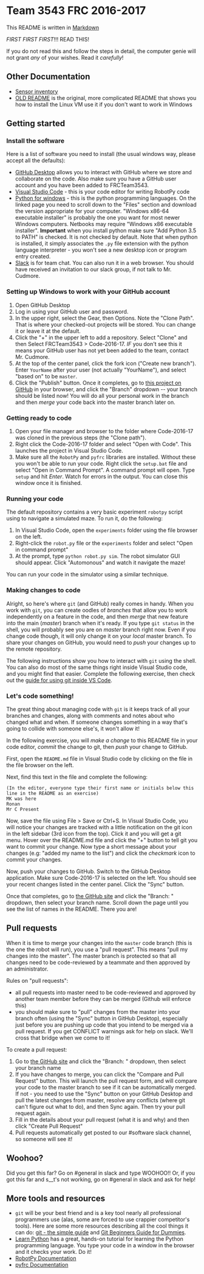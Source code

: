 # Team 3543 FRC 2016-2017

This README is written in [Markdown](https://daringfireball.net/projects/markdown/syntax)

*FIRST FIRST FIRST*!!!  READ THIS!

If you do not read this and follow the steps in detail, the computer genie will not grant *any* of your wishes.  Read it *carefully*!

## Other Documentation

* [Sensor inventory](sensor_inventory.md)
* [OLD README](OLD_README.md) is the original, more complicated README that shows you how to install the Linux VM use it if you don't want to work in Windows 

## Getting started

### Install the software 

Here is a list of software you need to install (the usual windows way, please accept all the defaults):

* [GitHub Desktop](https://desktop.github.com/) allows you to interact with GitHub where we store and collaborate on the code.  Also make sure you have a GitHub user account and you have been added to FRCTeam3543.
* [Visual Studio Code](https://code.visualstudio.com/download) - this is your code editor for writing RobotPy code
* [Python for windows](https://www.python.org/downloads/release/python-352/) - this is the python programming languages.  On the linked page you need to scroll down to the "Files" section and download the version appropriate for your computer.  "Windows x86-64 executable installer" is probably the one you want for most newer Windows computers.  Netbooks may require "Windows x86 executable installer".  **Important** when you install python make sure "Add Python 3.5 to PATH" is checked.  It is not checked by default.  Note that when python is installed, it simply associates the `.py` file extension with the python language interpreter - you won't see a new desktop icon or program entry created.
* [Slack](https://slack.com/downloads) is for team chat.  You can also run it in a web browser.  You should have received an invitation to our slack group, if not talk to Mr. Cudmore.

### Setting up Windows to work with your GitHub account

1.  Open GitHub Desktop
2.  Log in using your GitHub user and password.
3.  In the upper right, select the Gear, then Options.  Note the "Clone Path".  That is where your checked-out projects will be stored.  You can change it or leave it at the default.
4.  Click the "+" in the upper left to add a repository.  Select "Clone" and then Select FRCTeam3543 > Code-2016-17.  *IF* you don't see this it means your GitHub user has not yet been added to the team, contact Mr. Cudmore.
5.  At the top of the center panel, click the fork icon ("Create new branch").  Enter `YourName` after your user (not actually "YourName"), and select "based on" to be `master`.
6.  Click the "Publish" button.  Once it completes, go to [this project on GitHub](https://github.com/FRCTeam3543/Code-2016-17) in your browser, and click the "Branch" dropdown -- your branch should be listed now!  You will do all your personal work in the branch and then *merge* your code back into the master branch later on.

### Getting ready to code

1.  Open your file manager and browser to the folder where Code-2016-17 was cloned in the previous steps (the "Clone path").
1.  Right click the Code-2016-17 folder and select "Open with Code".  This launches the project in Visual Studio Code.
1.  Make sure all the `RobotPy` and `pyfrc` libraries are installed.  Without these you won't be able to run your code.  Right click the `setup.bat` file and select "Open in Command Prompt".  A command prompt will open.  Type `setup` and hit *Enter*.  Watch for errors in the output.  You can close this window once it is finished.

### Running your code

The default repository contains a very basic experiment `robotpy` script using to navigate a simulated maze.  To run it, do the following:

1.  In Visual Studio Code, open the `experiments` folder using the file browser on the left.
1.  Right-click the `robot.py` file or the `experiments` folder and select "Open in command prompt"
1.  At the prompt, type `python robot.py sim`.  The robot simulator GUI should appear.  Click "Automonous" and watch it navigate the maze!

You can run your code in the simulator using a similar technique.

### Making changes to code

Alright, so here's where `git` (and GitHub) really comes in handy.  When you work with `git`, you can create oodles of _branches_ that allow you to work independently on a feature in the code, and then _merge_ that new feature into the main (*master*) branch when it's ready.  If you type `git status` in the shell, you will probably see you are on *master* branch right now.  Even if you change code though, it will only change it on your _local_ master branch.  To share your changes on GitHub, you would need to _push_ your changes up to the remote repository.

The following instructions show you how to interact with `git` using the shell.  You can also do most of the same things right inside Visual Studio code, and you might find that easier.  Complete the following exercise, then check out the [guide for using git inside VS Code](https://code.visualstudio.com/Docs/editor/versioncontrol).

### Let's code something!

The great thing about managing code with `git` is it keeps track of all your branches and changes, along with comments and notes about who changed what and when.  If someone changes something in a way that's going to collide with someone else's, it won't allow it!

In the following exercise, you will *make a change* to this README file in your code editor, *commit* the change to git, then *push* your change to GitHub.

First, open the `README.md` file in Visual Studio code by clicking on the file in the file browser on the left.

Next, find this text in the file and complete the following: 

```
(In the editor, everyone type their first name or initials below this line in the README as an exercise)
MK was here 
Ronan
Mr C Present
```

Now, save the file using File > Save or Ctrl+S.  In Visual Studio Code, you will notice your changes are tracked with a little notification on the git icon in the left sidebar (3rd icon from the top).  Click it and you will get a git menu.  Hover over the README.md file and click the "+" button to tell git you want to commit your change.  Now type a short message about your changes (e.g: "added my name to the list") and click the _checkmark_ icon to commit your changes.  

Now, push your changes to GitHub.  Switch to the GitHub Desktop application.  Make sure Code-2016-17 is selected on the left.  You should see your recent changes listed in the center panel.  Click the "Sync" button.  

Once that completes, go to [the GitHub site](https://github.com/FRCTeam3543/Code-2016-17) and click the "Branch: " dropdown, then select your branch name.  Scroll down the page until you see the list of names in the README.  There you are!

## Pull requests

When it is time to merge your changes into the `master` code branch (this is the one the robot will run), you use a "pull request".  This means "pull my changes into the master".  The master branch is protected so that all changes need to be code-reviewed by a teammate and then approved by an administrator.

Rules on "pull requests":

*  all pull requests into master need to be code-reviewed and approved by another team member before they can be merged (Github will enforce this)
*  you should make sure to "pull" changes from the master into your branch often (using the "Sync" button in GitHub Desktop), especially just before you are pushing up code that you intend to be merged via a pull request. If you get CONFLICT warnings ask for help on slack.  We'll cross that bridge when we come to it!

To create a pull request:

1.  Go to [the GitHub site](https://github.com/FRCTeam3543/Code-2016-17) and click the "Branch: " dropdown, then select your branch name
1.  If you have changes to merge, you can click the "Compare and Pull Request" button.  This will launch the pull request form, and will compare your code to the master branch to see if it can be automatically merged.  
  If not - you need to use the "Sync" button on your GitHub Desktop and pull the latest changes from master, resolve any conflicts (where git can't figure out what to do), and then Sync again.  Then try your pull request again.
1. Fill in the details about your pull request (what it is and why) and then click "Create Pull Request"  
1. Pull requests automatically get posted to our #software slack channel, so someone will see it!

## Woohoo?

Did you get this far?  Go on #general in slack and type WOOHOO!!  Or, if you got this far and s__t's not working, go on #general in slack and ask for help!

## More tools and resources

*  `git` will be your best friend and is a key tool nearly all professional programmers use (alas, some are forced to use crappier competitor's tools).  Here are some more resources describing all the cool things it can do: [git - the simple guide](http://rogerdudler.github.io/git-guide/) and [Git Beginners Guide for Dummies](https://backlogtool.com/git-guide/en/).
*  [Learn Python](http://www.learnpython.org/) has a great, hands-on tutorial for learning the Python programming language.  You type your code in a window in the browser and it checks your work.  Do it!
*  [RobotPy Documentation](https://robotpy.github.io/)
*  [pyfrc Documentation](http://pyfrc.readthedocs.io/en/stable/)
